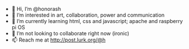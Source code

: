 - 👋 Hi, I’m @honorash
- 👀 I’m interested in art, collaboration, power and communication
- 🌱 I’m currently learning html, css and javascript; apache and raspberry pi OS
- 💞️ I’m not looking to collaborate right now (ironic)
- 📫 Reach me at http://post.lurk.org/@h

<!---
honorash/honorash is a ✨ special ✨ repository because its `README.md` (this file) appears on your GitHub profile.
You can click the Preview link to take a look at your changes.
--->
